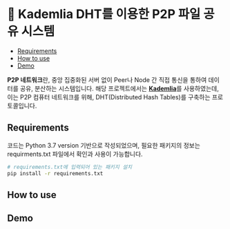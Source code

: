 # 💾 Kademlia DHT를 이용한 P2P 파일 공유 시스템

* [Requirements](#requirements)
* [How to use](#how-to-use)
* [Demo](#Demo)

**P2P 네트워크**란, 중앙 집중화된 서버 없이 Peer나 Node 간 직접 통신을 통하여 데이터를 공유, 분산하는 시스템입니다. 해당 프로젝트에서는 [**Kademlia**](https://en.wikipedia.org/wiki/Kademlia)를 사용하였는데, 이는 P2P 컴퓨터 네트워크를 위해, DHT(Distributed Hash Tables)를 구축하는 프로토콜입니다.


## Requirements
코드는 Python 3.7 version 기반으로 작성되었으며, 필요한 패키지의 정보는 requirments.txt 파일에서 확인과 사용이 가능합니다.

```bash
# requirements.txt에 입력되어 있는 패키지 설치
pip install -r requirements.txt
```


## How to use



## Demo
